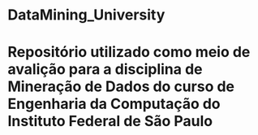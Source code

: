 # DataMining_University

# Repositório utilizado como meio de avalição para a disciplina de Mineração de Dados do curso de Engenharia da Computação do Instituto Federal de São Paulo
 
